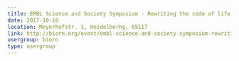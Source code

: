 ```yaml
---
title: EMBL Science and Society Symposium - Rewriting the code of life: from cure to enhancement?
date: 2017-10-16
location: Meyerhofstr. 1, Heidelberhg, 69117
link: http://biorn.org/event/embl-science-and-society-symposium-rewriting-the-code-of-life-from-cure-to-enhancement/
usergroup: biorn
type: usergroup
---
```

